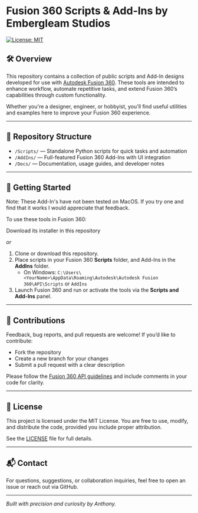 # Fusion 360 Scripts & Add-Ins by Embergleam Studios

[![License: MIT](https://img.shields.io/badge/License-MIT-yellow.svg)](https://opensource.org/licenses/MIT)

## 🛠 Overview

This repository contains a collection of public scripts and Add-In designs developed for use with [Autodesk Fusion 360](https://www.autodesk.com/products/fusion-360/overview). These tools are intended to enhance workflow, automate repetitive tasks, and extend Fusion 360’s capabilities through custom functionality.

Whether you're a designer, engineer, or hobbyist, you'll find useful utilities and examples here to improve your Fusion 360 experience.

---

## 📁 Repository Structure

- `/Scripts/` — Standalone Python scripts for quick tasks and automation
- `/AddIns/` — Full-featured Fusion 360 Add-Ins with UI integration
- `/Docs/` — Documentation, usage guides, and developer notes

---

## 🚀 Getting Started

Note: These Add-In's have not been tested on MacOS. If you try one and find that it works I would appreciate that feedback.

To use these tools in Fusion 360:

   Download its installer in this repository

_or_

   1. Clone or download this repository.
   2. Place scripts in your Fusion 360 **Scripts** folder, and Add-Ins in the **AddIns** folder.
      - On Windows: `C:\Users\<YourName>\AppData\Roaming\Autodesk\Autodesk Fusion 360\API\Scripts` or `AddIns`
   3. Launch Fusion 360 and run or activate the tools via the **Scripts and Add-Ins** panel.
---

## 🤝 Contributions

Feedback, bug reports, and pull requests are welcome! If you’d like to contribute:

- Fork the repository
- Create a new branch for your changes
- Submit a pull request with a clear description

Please follow the [Fusion 360 API guidelines](https://help.autodesk.com/view/fusion360/ENU/?guid=GUID-3A5F3E2F-9B4C-4E8E-9B9C-3A1F3E2F9B4C) and include comments in your code for clarity.

---

## 📜 License

This project is licensed under the MIT License. You are free to use, modify, and distribute the code, provided you include proper attribution.

See the [LICENSE](LICENSE) file for full details.

---

## 📬 Contact

For questions, suggestions, or collaboration inquiries, feel free to open an issue or reach out via GitHub.

---

*Built with precision and curiosity by Anthony.*

